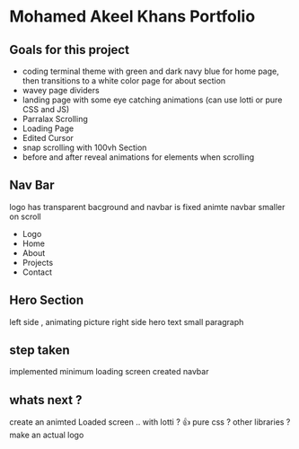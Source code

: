 # Mohamed Akeel Khans Portfolio

## Goals for this project

- coding terminal theme with green and dark navy blue for home page, then transitions to a white color page for about section
- wavey page dividers
- landing page with some eye catching animations (can use lotti or pure CSS and JS)
- Parralax Scrolling
- Loading Page
- Edited Cursor
- snap scrolling with 100vh Section
- before and after reveal animations for elements when scrolling

## Nav Bar

logo has transparent bacground and navbar is fixed
animte navbar smaller on scroll

- Logo
- Home
- About
- Projects
- Contact

## Hero Section

left side , animating picture
right side
hero text
small paragraph

## step taken

implemented minimum loading screen
created navbar

## whats next ?

create an animted Loaded screen .. with lotti ? 👍 pure css ? other libraries ?
make an actual logo
